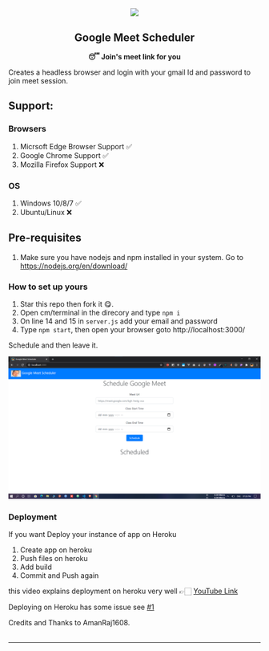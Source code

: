 <p align="center"><img src="https://image.flaticon.com/icons/svg/2943/2943133.svg" align="center" width="150"></p>

<h2 align="center">Google Meet Scheduler</h2>

<p align="center"><b>😴 Join's meet link for you</b></p>

Creates a headless browser and login with your gmail Id and password to join meet session.

## Support:
  ### Browsers
  1. Micrsoft Edge Browser Support ✅
  2. Google Chrome Support ✅
  3. Mozilla Firefox Support ❌
  
  ### OS
  1. Windows 10/8/7 ✅
  2. Ubuntu/Linux ❌

## Pre-requisites
1. Make sure you have nodejs and npm installed in your system. Go to https://nodejs.org/en/download/

### How to set up yours
1. Star this repo then fork it 😋. 
2. Open cm/terminal in the direcory and type ```npm i```
3. On line 14 and 15 in `server.js` add your email and password
4. Type ```npm start```, then open your browser goto http://localhost:3000/

Schedule and then leave it.

![img](./ui.png)

### Deployment

If you want Deploy your instance of app on Heroku

1. Create app on heroku
2. Push files on heroku
3. Add build
4. Commit and Push again

this video explains deployment on heroku very well 👉🏻 [YouTube Link](https://www.youtube.com/watch?v=Kl7mqpAK-bk)

Deploying on Heroku has some issue see [#1](https://github.com/AmanRaj1608/Google-Meet-Scheduler/issues/1)

Credits and Thanks to AmanRaj1608.
<br>
<br>

---
